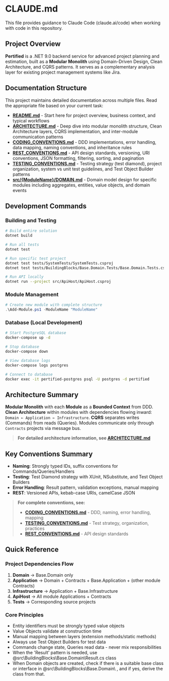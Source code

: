 # CLAUDE.md

This file provides guidance to Claude Code (claude.ai/code) when working with code in this repository.

## Project Overview

**Pertified** is a .NET 9.0 backend service for advanced project planning and estimation, built as a **Modular Monolith** using Domain-Driven Design, Clean Architecture, and CQRS patterns. It serves as a complementary analysis layer for existing project management systems like Jira.

## Documentation Structure

This project maintains detailed documentation across multiple files. Read the appropriate file based on your current task:

- **[README.md](./README.md)** - Start here for project overview, business context, and typical workflows
- **[ARCHITECTURE.md](./ARCHITECTURE.md)** - Deep dive into modular monolith structure, Clean Architecture layers, CQRS implementation, and inter-module communication patterns
- **[CODING_CONVENTIONS.md](./CODING_CONVENTIONS.md)** - DDD implementations, error handling, data mapping, naming conventions, and inheritance rules
- **[REST_CONVENTIONS.md](./REST_CONVENTIONS.md)** - API design standards, versioning, URI conventions, JSON formatting, filtering, sorting, and pagination
- **[TESTING_CONVENTIONS.md](./TESTING_CONVENTIONS.md)** - Testing strategy (test diamond), project organization, system vs unit test guidelines, and Test Object Builder patterns
- **[src/{ModuleName}/DOMAIN.md](./src/Users/DOMAIN.md)** - Domain model design for specific modules including aggregates, entities, value objects, and domain events

## Development Commands

### Building and Testing
```bash
# Build entire solution
dotnet build

# Run all tests
dotnet test

# Run specific test project
dotnet test tests/SystemTests/SystemTests.csproj
dotnet test tests/BuildingBlocks/Base.Domain.Tests/Base.Domain.Tests.csproj

# Run API locally
dotnet run --project src/ApiHost/ApiHost.csproj
```

### Module Management
```powershell
# Create new module with complete structure
.\Add-Module.ps1 -ModuleName "ModuleName"
```

### Database (Local Development)
```bash
# Start PostgreSQL database
docker-compose up -d

# Stop database
docker-compose down

# View database logs
docker-compose logs postgres

# Connect to database
docker exec -it pertified-postgres psql -U postgres -d pertified
```

## Architecture Summary

**Modular Monolith** with each **Module** as a **Bounded Context** from DDD. **Clean Architecture** within modules with dependencies flowing inward: `Domain ← Application ← Infrastructure`. **CQRS** separates writes (Commands) from reads (Queries). Modules communicate only through `Contracts` projects via message bus.

> **For detailed architecture information, see [ARCHITECTURE.md](./ARCHITECTURE.md)**

## Key Conventions Summary

- **Naming**: Strongly typed IDs, suffix conventions for Commands/Queries/Handlers
- **Testing**: Test Diamond strategy with XUnit, NSubstitute, and Test Object Builders
- **Error Handling**: Result pattern, validation exceptions, manual mapping
- **REST**: Versioned APIs, kebab-case URIs, camelCase JSON

> **For complete conventions, see:**
> - **[CODING_CONVENTIONS.md](./CODING_CONVENTIONS.md)** - DDD, naming, error handling, mapping
> - **[TESTING_CONVENTIONS.md](./TESTING_CONVENTIONS.md)** - Test strategy, organization, practices
> - **[REST_CONVENTIONS.md](./REST_CONVENTIONS.md)** - API design standards

## Quick Reference

### Project Dependencies Flow
1. **Domain** → Base.Domain only
2. **Application** → Domain + Contracts + Base.Application + (other module Contracts)
3. **Infrastructure** → Application + Base.Infrastructure
4. **ApiHost** → All module Applications + Contracts
5. **Tests** → Corresponding source projects

### Core Principles
- Entity identifiers must be strongly typed value objects
- Value Objects validate at construction time
- Manual mapping between layers (extension methods/static methods)
- Always use Test Object Builders for test data
- Commands change state, Queries read data - never mix responsibilities
- When the 'Result' pattern is needed, use @src\BuildingBlocks\Base.Domain\Result.cs class
- When Domain objects are created, check if there is a suitable base class or interface in @src\BuildingBlocks\Base.Domain\ , and if yes, derive the class from that.
